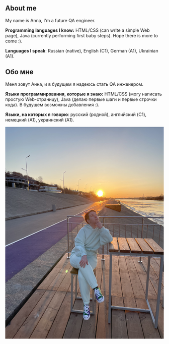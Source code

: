 ## About me

My name is Anna, I'm a future QA engineer.

**Programming languages I know:**
HTML/CSS (can write a simple Web page), Java (currently performing first baby steps). Hope there is more to come :).

**Languages I speak**: Russian (native), English (C1), German (A1), Ukrainian (A1).

## Обо мне

Меня зовут Анна, и в будущем я надеюсь стать QA инженером.

**Языки программирования, которые я знаю:**
HTML/CSS (могу написать простую Web-страницу), Java (делаю первые шаги и первые строчки кода). В будущем возможны добавления :).

**Языки, на которых я говорю**: русский (родной), английский (C1), немецкий (A1), украинский (A1).

![image](https://github.com/stjarna777/about-me/blob/main/Photo/IMG_9166.jpg)

